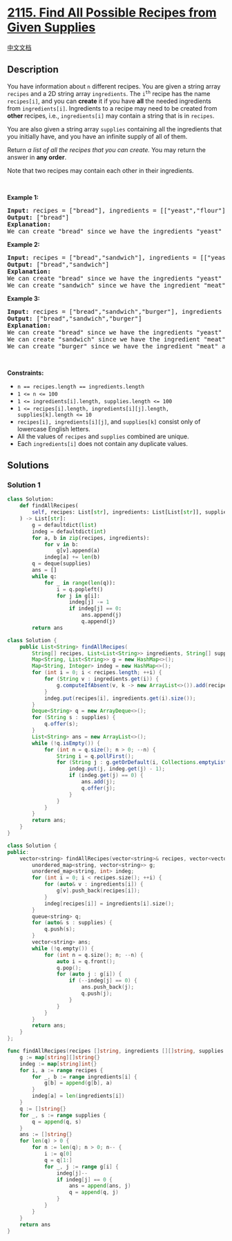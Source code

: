 # [2115. Find All Possible Recipes from Given Supplies](https://leetcode.com/problems/find-all-possible-recipes-from-given-supplies)

[中文文档](/solution/2100-2199/2115.Find%20All%20Possible%20Recipes%20from%20Given%20Supplies/README.md)

<!-- tags:Graph,Topological Sort,Array,Hash Table,String -->

## Description

<p>You have information about <code>n</code> different recipes. You are given a string array <code>recipes</code> and a 2D string array <code>ingredients</code>. The <code>i<sup>th</sup></code> recipe has the name <code>recipes[i]</code>, and you can <strong>create</strong> it if you have <strong>all</strong> the needed ingredients from <code>ingredients[i]</code>. Ingredients to a recipe may need to be created from <strong>other </strong>recipes, i.e., <code>ingredients[i]</code> may contain a string that is in <code>recipes</code>.</p>

<p>You are also given a string array <code>supplies</code> containing all the ingredients that you initially have, and you have an infinite supply of all of them.</p>

<p>Return <em>a list of all the recipes that you can create. </em>You may return the answer in <strong>any order</strong>.</p>

<p>Note that two recipes may contain each other in their ingredients.</p>

<p>&nbsp;</p>
<p><strong class="example">Example 1:</strong></p>

<pre>
<strong>Input:</strong> recipes = [&quot;bread&quot;], ingredients = [[&quot;yeast&quot;,&quot;flour&quot;]], supplies = [&quot;yeast&quot;,&quot;flour&quot;,&quot;corn&quot;]
<strong>Output:</strong> [&quot;bread&quot;]
<strong>Explanation:</strong>
We can create &quot;bread&quot; since we have the ingredients &quot;yeast&quot; and &quot;flour&quot;.
</pre>

<p><strong class="example">Example 2:</strong></p>

<pre>
<strong>Input:</strong> recipes = [&quot;bread&quot;,&quot;sandwich&quot;], ingredients = [[&quot;yeast&quot;,&quot;flour&quot;],[&quot;bread&quot;,&quot;meat&quot;]], supplies = [&quot;yeast&quot;,&quot;flour&quot;,&quot;meat&quot;]
<strong>Output:</strong> [&quot;bread&quot;,&quot;sandwich&quot;]
<strong>Explanation:</strong>
We can create &quot;bread&quot; since we have the ingredients &quot;yeast&quot; and &quot;flour&quot;.
We can create &quot;sandwich&quot; since we have the ingredient &quot;meat&quot; and can create the ingredient &quot;bread&quot;.
</pre>

<p><strong class="example">Example 3:</strong></p>

<pre>
<strong>Input:</strong> recipes = [&quot;bread&quot;,&quot;sandwich&quot;,&quot;burger&quot;], ingredients = [[&quot;yeast&quot;,&quot;flour&quot;],[&quot;bread&quot;,&quot;meat&quot;],[&quot;sandwich&quot;,&quot;meat&quot;,&quot;bread&quot;]], supplies = [&quot;yeast&quot;,&quot;flour&quot;,&quot;meat&quot;]
<strong>Output:</strong> [&quot;bread&quot;,&quot;sandwich&quot;,&quot;burger&quot;]
<strong>Explanation:</strong>
We can create &quot;bread&quot; since we have the ingredients &quot;yeast&quot; and &quot;flour&quot;.
We can create &quot;sandwich&quot; since we have the ingredient &quot;meat&quot; and can create the ingredient &quot;bread&quot;.
We can create &quot;burger&quot; since we have the ingredient &quot;meat&quot; and can create the ingredients &quot;bread&quot; and &quot;sandwich&quot;.
</pre>

<p>&nbsp;</p>
<p><strong>Constraints:</strong></p>

<ul>
	<li><code>n == recipes.length == ingredients.length</code></li>
	<li><code>1 &lt;= n &lt;= 100</code></li>
	<li><code>1 &lt;= ingredients[i].length, supplies.length &lt;= 100</code></li>
	<li><code>1 &lt;= recipes[i].length, ingredients[i][j].length, supplies[k].length &lt;= 10</code></li>
	<li><code>recipes[i], ingredients[i][j]</code>, and <code>supplies[k]</code> consist only of lowercase English letters.</li>
	<li>All the values of <code>recipes</code> and <code>supplies</code>&nbsp;combined are unique.</li>
	<li>Each <code>ingredients[i]</code> does not contain any duplicate values.</li>
</ul>

## Solutions

### Solution 1

<!-- tabs:start -->

```python
class Solution:
    def findAllRecipes(
        self, recipes: List[str], ingredients: List[List[str]], supplies: List[str]
    ) -> List[str]:
        g = defaultdict(list)
        indeg = defaultdict(int)
        for a, b in zip(recipes, ingredients):
            for v in b:
                g[v].append(a)
            indeg[a] += len(b)
        q = deque(supplies)
        ans = []
        while q:
            for _ in range(len(q)):
                i = q.popleft()
                for j in g[i]:
                    indeg[j] -= 1
                    if indeg[j] == 0:
                        ans.append(j)
                        q.append(j)
        return ans
```

```java
class Solution {
    public List<String> findAllRecipes(
        String[] recipes, List<List<String>> ingredients, String[] supplies) {
        Map<String, List<String>> g = new HashMap<>();
        Map<String, Integer> indeg = new HashMap<>();
        for (int i = 0; i < recipes.length; ++i) {
            for (String v : ingredients.get(i)) {
                g.computeIfAbsent(v, k -> new ArrayList<>()).add(recipes[i]);
            }
            indeg.put(recipes[i], ingredients.get(i).size());
        }
        Deque<String> q = new ArrayDeque<>();
        for (String s : supplies) {
            q.offer(s);
        }
        List<String> ans = new ArrayList<>();
        while (!q.isEmpty()) {
            for (int n = q.size(); n > 0; --n) {
                String i = q.pollFirst();
                for (String j : g.getOrDefault(i, Collections.emptyList())) {
                    indeg.put(j, indeg.get(j) - 1);
                    if (indeg.get(j) == 0) {
                        ans.add(j);
                        q.offer(j);
                    }
                }
            }
        }
        return ans;
    }
}
```

```cpp
class Solution {
public:
    vector<string> findAllRecipes(vector<string>& recipes, vector<vector<string>>& ingredients, vector<string>& supplies) {
        unordered_map<string, vector<string>> g;
        unordered_map<string, int> indeg;
        for (int i = 0; i < recipes.size(); ++i) {
            for (auto& v : ingredients[i]) {
                g[v].push_back(recipes[i]);
            }
            indeg[recipes[i]] = ingredients[i].size();
        }
        queue<string> q;
        for (auto& s : supplies) {
            q.push(s);
        }
        vector<string> ans;
        while (!q.empty()) {
            for (int n = q.size(); n; --n) {
                auto i = q.front();
                q.pop();
                for (auto j : g[i]) {
                    if (--indeg[j] == 0) {
                        ans.push_back(j);
                        q.push(j);
                    }
                }
            }
        }
        return ans;
    }
};
```

```go
func findAllRecipes(recipes []string, ingredients [][]string, supplies []string) []string {
	g := map[string][]string{}
	indeg := map[string]int{}
	for i, a := range recipes {
		for _, b := range ingredients[i] {
			g[b] = append(g[b], a)
		}
		indeg[a] = len(ingredients[i])
	}
	q := []string{}
	for _, s := range supplies {
		q = append(q, s)
	}
	ans := []string{}
	for len(q) > 0 {
		for n := len(q); n > 0; n-- {
			i := q[0]
			q = q[1:]
			for _, j := range g[i] {
				indeg[j]--
				if indeg[j] == 0 {
					ans = append(ans, j)
					q = append(q, j)
				}
			}
		}
	}
	return ans
}
```

<!-- tabs:end -->

<!-- end -->
